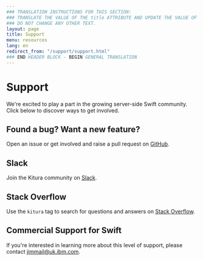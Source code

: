```yaml
---
### TRANSLATION INSTRUCTIONS FOR THIS SECTION:
### TRANSLATE THE VALUE OF THE title ATTRIBUTE AND UPDATE THE VALUE OF THE lang ATTRIBUTE.
### DO NOT CHANGE ANY OTHER TEXT.
layout: page
title: Support
menu: resources
lang: en
redirect_from: "/support/support.html"
### END HEADER BLOCK - BEGIN GENERAL TRANSLATION
---
```


<div class="titleBlock">
  <h1>Support</h1>
  <p>We're excited to play a part in the growing server-side Swift community.<br>Click below to discover ways to get involved.</p>
</div>

## Found a bug? Want a new feature?

Open an issue or get involved and raise a pull request on [GitHub](https://github.com/IBM-Swift/Kitura/issues).

## Slack

Join the Kitura community on [Slack](http://swift-at-ibm-slack.mybluemix.net/).

## Stack Overflow

Use the `kitura` tag to search for questions and answers on [Stack Overflow](https://stackoverflow.com/search?q=kitura).

## Commercial Support for Swift

If you're interested in learning more about this level of support, please contact [jimmail@uk.ibm.com](mailto://jimmail@uk.ibm.com).



[info]: ../../assets/info-blue.png
[tip]: ../../assets/lightbulb-yellow.png
[warning]: ../../assets/warning-red.png
